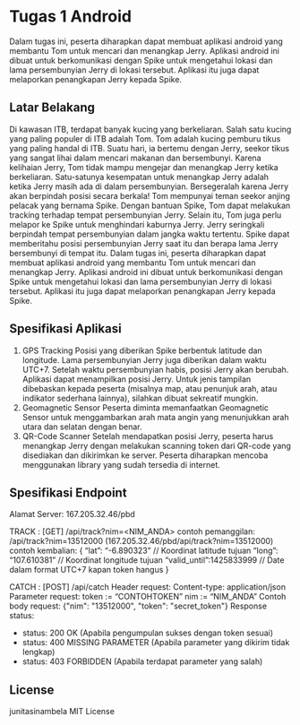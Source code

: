 # Tugas 1 Android

Dalam tugas ini, peserta diharapkan dapat membuat aplikasi android yang membantu Tom untuk mencari dan menangkap Jerry. Aplikasi android ini dibuat untuk berkomunikasi dengan Spike untuk mengetahui lokasi dan lama persembunyian Jerry di lokasi tersebut. Aplikasi itu juga dapat melaporkan penangkapan Jerry kepada Spike.

## Latar Belakang
Di kawasan ITB, terdapat banyak kucing yang berkeliaran. Salah satu kucing yang paling
populer di ITB adalah Tom. Tom adalah kucing pemburu tikus yang paling handal di ITB. Suatu
hari, ia bertemu dengan Jerry, seekor tikus yang sangat lihai dalam mencari makanan dan
bersembunyi. Karena kelihaian Jerry, Tom tidak mampu mengejar dan menangkap Jerry ketika
berkeliaran. Satu-satunya kesempatan untuk menangkap Jerry adalah ketika Jerry masih ada di
dalam persembunyian. Bersegeralah karena Jerry akan berpindah posisi secara berkala!
Tom mempunyai teman seekor anjing pelacak yang bernama Spike. Dengan bantuan Spike,
Tom dapat melakukan tracking terhadap tempat persembunyian Jerry. Selain itu, Tom juga
perlu melapor ke Spike untuk menghindari kaburnya Jerry. Jerry seringkali berpindah tempat
persembunyian dalam jangka waktu tertentu. Spike dapat memberitahu posisi persembunyian
Jerry saat itu dan berapa lama Jerry bersembunyi di tempat itu.
Dalam tugas ini, peserta diharapkan dapat membuat aplikasi android yang membantu Tom
untuk mencari dan menangkap Jerry. Aplikasi android ini dibuat untuk berkomunikasi dengan
Spike untuk mengetahui lokasi dan lama persembunyian Jerry di lokasi tersebut. Aplikasi itu
juga dapat melaporkan penangkapan Jerry kepada Spike.


## Spesifikasi Aplikasi
1. GPS Tracking
Posisi yang diberikan Spike berbentuk latitude dan longitude. Lama persembunyian Jerry juga
diberikan dalam waktu UTC+7. Setelah waktu persembunyian habis, posisi Jerry akan berubah.
Aplikasi dapat menampilkan posisi Jerry. Untuk jenis tampilan dibebaskan kepada peserta
(misalnya map, atau penunjuk arah, atau indikator sederhana lainnya), silahkan dibuat sekreatif
mungkin.
2. Geomagnetic Sensor
Peserta diminta memanfaatkan Geomagnetic Sensor untuk menggambarkan arah mata angin
yang menunjukkan arah utara dan selatan dengan benar.
3. QR-Code Scanner
Setelah mendapatkan posisi Jerry, peserta harus menangkap Jerry dengan melakukan
scanning token dari QR-code yang disediakan dan dikirimkan ke server. Peserta diharapkan
mencoba menggunakan library yang sudah tersedia di internet. 

## Spesifikasi Endpoint
Alamat Server: 167.205.32.46/pbd

TRACK : [GET] /api/track?nim=<NIM_ANDA>
contoh pemanggilan:
/api/track?nim=13512000 (167.205.32.46/pbd/api/track?nim=13512000)
contoh kembalian:
{
 “lat”: “-6.890323” // Koordinat latitude tujuan
 “long”: “107.610381” // Koordinat longitude tujuan
 “valid_until”:1425833999 // Date dalam format UTC+7 kapan token hangus
}

CATCH : [POST] /api/catch
Header request:
Content-type: application/json
Parameter request:
token := “CONTOHTOKEN”
nim := “NIM_ANDA”
Contoh body request:
{"nim": "13512000", "token": "secret_token"}
Response status:
- status: 200 OK (Apabila pengumpulan sukses dengan token sesuai)
- status: 400 MISSING PARAMETER (Apabila parameter yang dikirim tidak lengkap)
- status: 403 FORBIDDEN (Apabila terdapat parameter yang salah)

## License
junitasinambela
MIT License